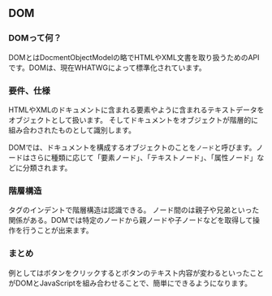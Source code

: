 ## DOM
### DOMって何？
DOMとはDocmentObjectModelの略でHTMLやXML文書を取り扱うためのAPIです。DOMは、現在WHATWGによって標準化されています。

### 要件、仕様
HTMLやXMLのドキュメントに含まれる要素やように含まれるテキストデータをオブジェクトとして扱います。
そしてドキュメントをオブジェクトが階層的に組み合わされたものとして識別します。

DOMでは、ドキュメントを構成するオブジェクトのことを`ノード`と呼びます。ノードはさらに種類に応じて「要素ノード」、「テキストノード」、「属性ノード」などに分類されます。

### 階層構造
タグのインデントで階層構造は認識できる。
ノード間のは親子や兄弟といった関係がある。DOMでは特定のノードから親ノードや子ノードなどを取得して操作を行うことが出来ます。

### まとめ
例としてはボタンをクリックするとボタンのテキスト内容が変わるといったことがDOMとJavaScriptを組み合わせることで、簡単にできるようになります。
